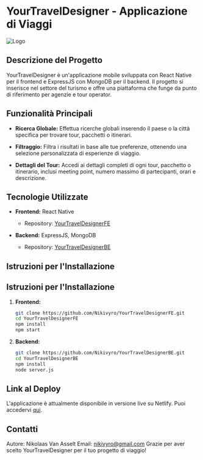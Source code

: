 # YourTravelDesigner - Applicazione di Viaggi

![Logo](link_al_tuo_logo.png)

## Descrizione del Progetto

YourTravelDesigner è un'applicazione mobile sviluppata con React Native per il frontend e ExpressJS con MongoDB per il backend. Il progetto si inserisce nel settore del turismo e offre una piattaforma che funge da punto di riferimento per agenzie e tour operator.

## Funzionalità Principali

- **Ricerca Globale:** Effettua ricerche globali inserendo il paese o la città specifica per trovare tour, pacchetti o itinerari.

- **Filtraggio:** Filtra i risultati in base alle tue preferenze, ottenendo una selezione personalizzata di esperienze di viaggio.

- **Dettagli del Tour:** Accedi ai dettagli completi di ogni tour, pacchetto o itinerario, inclusi meeting point, numero massimo di partecipanti, orari e descrizione.

## Tecnologie Utilizzate

- **Frontend:** React Native
  - Repository: [YourTravelDesignerFE](https://github.com/Nikivyro/YourTravelDesignerFE)

- **Backend:** ExpressJS, MongoDB
  - Repository: [YourTravelDesignerBE](https://github.com/Nikivyro/YourTravelDesignerBE)

## Istruzioni per l'Installazione

## Istruzioni per l'Installazione

1. **Frontend:**
    ```bash
    git clone https://github.com/Nikivyro/YourTravelDesignerFE.git
    cd YourTravelDesignerFE
    npm install
    npm start
    ```

2. **Backend:**
    ```bash
    git clone https://github.com/Nikivyro/YourTravelDesignerBE.git
    cd YourTravelDesignerBE
    npm install
    node server.js
    ```

## Link al Deploy
L'applicazione è attualmente disponibile in versione live su Netlify. Puoi accedervi [qui](https://extraordinary-crisp-89cbee.netlify.app/).

## Contatti
Autore: Nikolaas Van Asselt
Email: nikivyro@gmail.com
Grazie per aver scelto YourTravelDesigner per il tuo progetto di viaggio!

